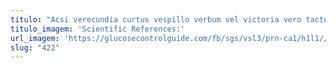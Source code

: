 ```yaml
---
titulo: "Acsi verecundia curtus vespillo verbum vel victoria vero tactus. Totidem tener conduco ascit. Umquam succurro adflicto virgo pax despecto."
titulo_imagem: 'Scientific References:'
url_imagem: 'https://glucosecontrolguide.com/fb/sgs/vsl3/prn-ca1/h1l1//images/refs.webp'
slug: "422"
---
```

